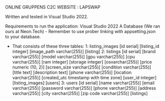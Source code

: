 ONLINE GRUPPENS C2C WEBSITE : LAPSWAP


Written and tested in Visual Studio 2022. 

Requirements to run the application:
Visual Studio 2022
A Database (We ran ours at Neon.Tech) - Remember to use prober linking with appsetting.json to your database.
  - That consists of these three tables:
          1: listing_images [id serial]   [listing_id integer]   [image_path varchar(255)]  [listing]
          2: listings  [id serial] [brand varchar(255)] [model varchar(255)] [gpu varchar(255)] [cpu varchar(255)] [ram integer] [storage integer] [osvarchar(255)] [price numeric (10, 2)]                         [screen_size varchar(255)] [condition varchar(255)] [title text] [description text] [phone varchar(255)] [location varchar(255)]                                                             [created_utc  timestamp with time zone]  [user_id integer]  [listing_images] [users]
          3: users [id serial] [name varchar(255)] [email varchar(255)] [password varchar(255)] [phone varchar(255)] [address varchar(255)] [city varchar(255)] [zip code varchar(255)]                         [listings]


